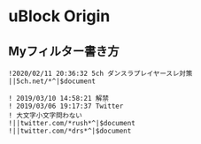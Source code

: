 # uBlock Origin

## Myフィルター書き方

```
!2020/02/11 20:36:32 5ch ダンスラプレイヤースレ対策
||5ch.net/*^|$document

! 2019/03/10 14:58:21 解禁
! 2019/03/06 19:17:37 Twitter
! 大文字小文字問わない
!||twitter.com/*rush*^|$document
!||twitter.com/*drs*^|$document
```
